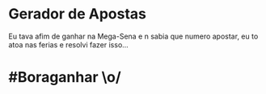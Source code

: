 # Gerador de Apostas
Eu tava afim de ganhar na Mega-Sena e n sabia que numero apostar, eu to atoa nas ferias e resolvi fazer isso...

# #Boraganhar \o/
